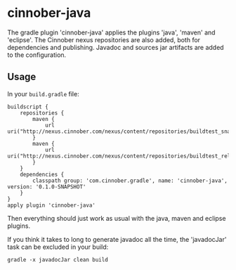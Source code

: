 # cinnober-java #

The gradle plugin 'cinnober-java' applies the plugins 'java', 'maven' and 'eclipse'.
The Cinnober nexus repositories are also added, both for dependencies and publishing.
Javadoc and sources jar artifacts are added to the configuration.

## Usage ##

In your `build.gradle` file:

    buildscript {
        repositories {
            maven {
                url uri("http://nexus.cinnober.com/nexus/content/repositories/buildtest_snapshots/")
            }
            maven {
                url uri("http://nexus.cinnober.com/nexus/content/repositories/buildtest_releases/")
            }
        }
        dependencies {
            classpath group: 'com.cinnober.gradle', name: 'cinnober-java', version: '0.1.0-SNAPSHOT'
        }
    }
    apply plugin 'cinnober-java'

Then everything should just work as usual with the java, maven and eclipse plugins.

If you think it takes to long to generate javadoc all the time, the 'javadocJar' task can
be excluded in your build:

    gradle -x javadocJar clean build

